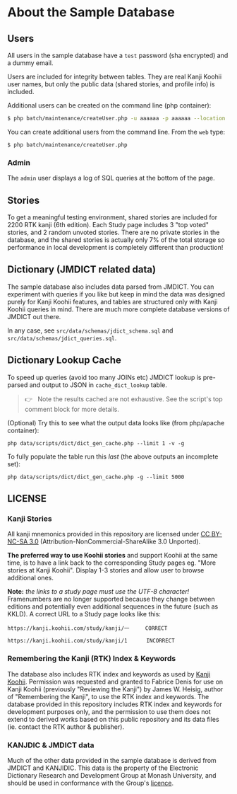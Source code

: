 # About the Sample Database

## Users

All users in the sample database have a `test` password (sha encrypted) and a dummy email.

Users are included for integrity between tables. They are real Kanji Koohii user names, but only the public data (shared stories, and profile info) is included.

Additional users can be created on the command line (php container):

```bash
$ php batch/maintenance/createUser.php -u aaaaaa -p aaaaaa --location 'Localhost'
```

You can create additional users from the command line. From the `web` type:

    $ php batch/maintenance/createUser.php

### Admin

The `admin` user displays a log of SQL queries at the bottom of the page.

## Stories

To get a meaningful testing environment, shared stories are included for 2200 RTK kanji (6th edition). Each Study page includes 3 "top voted" stories, and 2 random unvoted stories. There are no private stories in the database, and the shared stories is actually only 7% of the total storage so performance in local development is completely different than production!

## Dictionary (JMDICT related data)

The sample database also includes data parsed from JMDICT. You can experiment with queries if you like but keep in mind the data was designed purely for Kanji Koohii features, and tables are structured only with Kanji Koohii queries in mind. There are much more complete database versions of JMDICT out there.

In any case, see
`src/data/schemas/jdict_schema.sql` and
`src/data/schemas/jdict_queries.sql`.

## Dictionary Lookup Cache

To speed up queries (avoid too many JOINs etc) JMDICT lookup is pre-parsed and output to JSON in `cache_dict_lookup` table.

> :point_right: &nbsp; Note the results cached are not exhaustive. See the script's top comment block for more details.

(Optional) Try this to see what the output data looks like (from php/apache container):

    php data/scripts/dict/dict_gen_cache.php --limit 1 -v -g

To fully populate the table run this _last_ (the above outputs an incomplete set):

    php data/scripts/dict/dict_gen_cache.php -g --limit 5000

## LICENSE

### Kanji Stories

All kanji mnemonics provided in this repository are licensed under [CC BY-NC-SA 3.0](https://creativecommons.org/licenses/by-nc-sa/3.0/) (Attribution-NonCommercial-ShareAlike 3.0 Unported).

**The preferred way to use Koohii stories** and support Koohii at the same time, is to have a link back to the corresponding Study pages eg. "More stories at Kanji Koohii". Display 1-3 stories and allow user to browse additional ones.

**Note:** _the links to a study page must use the UTF-8 character!_ Framenumbers are no longer supported because they change between editions and potentially even additional sequences in the future (such as KKLD). A correct URL to a Study page looks like this:

    https://kanji.koohii.com/study/kanji/一     CORRECT

    https://kanji.koohii.com/study/kanji/1      INCORRECT

### Remembering the Kanji (RTK) Index & Keywords

The database also includes RTK index and keywords as used by [Kanji Koohii](https://kanji.koohii.com). Permission was requested and granted to Fabrice Denis for use on Kanji Koohii (previously "Reviewing the Kanji") by James W. Heisig, author of "Remembering the Kanji", to use the RTK index and keywords. The database provided in this repository includes RTK index and keywords for development purposes only, and the permission to use them does not extend to derived works based on this public repository and its data files (ie. contact the RTK author & publisher).

### KANJDIC & JMDICT data

Much of the other data provided in the sample database is derived from JMDICT and KANJIDIC. This data is the property of the Electronic Dictionary Research and Development Group at Monash University, and should be used in conformance with the Group's [licence](http://www.edrdg.org/edrdg/licence.html).
